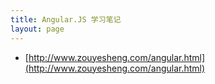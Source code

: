 ```yaml
---
title: Angular.JS 学习笔记
layout: page
---
```


* [http://www.zouyesheng.com/angular.html](http://www.zouyesheng.com/angular.html)
